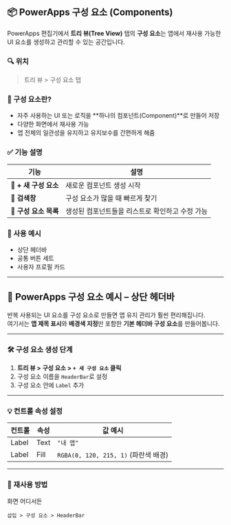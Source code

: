 ## 📦 PowerApps 구성 요소 (Components)

PowerApps 편집기에서 **트리 뷰(Tree View)** 탭의 **구성 요소**는 앱에서 재사용 가능한 UI 요소를 생성하고 관리할 수 있는 공간입니다.

### 🔍 위치
> 트리 뷰 > 구성 요소 탭

### 🧩 구성 요소란?

- 자주 사용하는 UI 또는 로직을 **하나의 컴포넌트(Component)**로 만들어 저장
- 다양한 화면에서 재사용 가능
- 앱 전체의 일관성을 유지하고 유지보수를 간편하게 해줌

### ✅ 기능 설명

| 기능              | 설명 |
|-------------------|------|
| 🔹 **+ 새 구성 요소** | 새로운 컴포넌트 생성 시작 |
| 🔹 **검색창**         | 구성 요소가 많을 때 빠르게 찾기 |
| 🔹 **구성 요소 목록** | 생성된 컴포넌트들을 리스트로 확인하고 수정 가능 |

### 📌 사용 예시

- 상단 헤더바
- 공통 버튼 세트
- 사용자 프로필 카드

---


## 📘 PowerApps 구성 요소 예시 – 상단 헤더바 

반복 사용되는 UI 요소를 구성 요소로 만들면 앱 유지 관리가 훨씬 편리해집니다.  
여기서는 **앱 제목 표시**와 **배경색 지정**만 포함한 **기본 헤더바 구성 요소**를 만들어봅니다.

---

### 🛠 구성 요소 생성 단계

1. **트리 뷰 > 구성 요소 > `+ 새 구성 요소` 클릭**
2. 구성 요소 이름을 `HeaderBar`로 설정
3. 구성 요소 안에 `Label` 추가

---

### 💡 컨트롤 속성 설정

| 컨트롤 | 속성   | 값 예시 |
|--------|--------|---------|
| Label  | Text   | `"내 앱"` |
| Label  | Fill   | `RGBA(0, 120, 215, 1)` (파란색 배경) |

---


### 🔄 재사용 방법
화면 어디서든  
```plaintext
삽입 > 구성 요소 > HeaderBar

